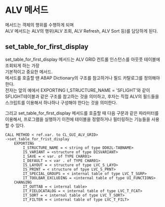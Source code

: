 # ALV 메서드
메서드는 객체의 행위를 수행하게 되며 <br>
ALV 메서드는 ALV의 행위(ALV 조회, ALV Refresh, ALV Sort 등)를 담당하게 된다.

## set_table_for_first_display
set_table_for_first_display 메서드는 ALV GRID 컨트롤 인스턴스를 아웃풋 테이블에 조회되게 하는 가장 <br>기본적이고 중요한 메서드. <br>
메서드를 호출할 땐 ABAP Dictionary의 구조를 참고하거나 필드 카탈로그를 정의해야한다. <br>
전자는 앞의 예에서 EXPORTING I_STRUCTURE_NAME = 'SFLIGHT'와 같이 SFLIGHT테이블과 같은 구조를 참고하는 것을 의미하고, 후자는 직접 ALV의 필드들을 스크립트를 이용해서 하나하나 구성해야 한다는 것을 의미한다.

그리고 set_table_for_first_display 메서드를 호출할 때 다음 구문과 같은 파라미터를 이용해서, 프로그램을 실행하기 이전에 테이블을 정렬하거나 필터링하는 기능들을 사용할 수 있다.

```ABAP
CALL METHOD < ref.var. to CL_GUI_ALV_GRID>
->set_table_for_frist_display
    EXPORTING
        I_STRUCTURE_NAME = < string of type DD02L-TABNAME>
        IS_VARIANT = <structure of type DISVARIANT>
        I_SAVE = < var. of TYPE CHAR01>
        I_DEFAULT = < var . of TYPE CHAR01>
        IS_LAYOUT = < structure of type LVC_S_LAYO>
        IS_PRINT = < structure of tpye LVC_S_PRNT>
        IT_SPECIAL_GROUPS = < internal table of type LVC_T_SGRP>
        IT_TOOLBAR_EXCLUDING = <internal table of type UI_FUNCTIONS>
    CHANGING
        IT_OUTTAB = < internal table>
        IT_FIELDCATALOG = < internal table of type LVC_T_FCAT>
        IT_SORT = < internal table of type LVC_T_SORT>
        IT_FILTER = < internal table of type LVC_T_FILT>    
```